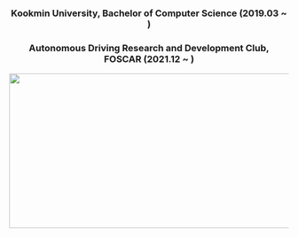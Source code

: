 <div align="center">
  <h3>Kookmin University, Bachelor of Computer Science (2019.03 ~ )</h3>   
  <h3>Autonomous Driving Research and Development Club, FOSCAR (2021.12 ~ )</h3> 
  <p align="center">
  <img src="https://github.com/Kyuhyun-Cho/kyuhyun-cho/assets/97654622/8951876d-692d-49b6-8020-86b8ce09e90a" width=690 height=280>
  </p>
</div>
